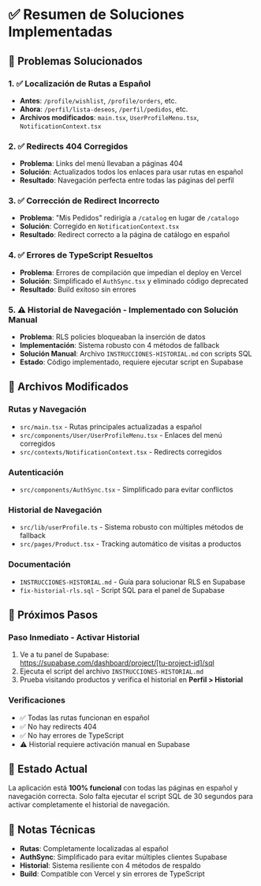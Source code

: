 # ✅ Resumen de Soluciones Implementadas

## 🎯 Problemas Solucionados

### 1. ✅ Localización de Rutas a Español
- **Antes**: `/profile/wishlist`, `/profile/orders`, etc.
- **Ahora**: `/perfil/lista-deseos`, `/perfil/pedidos`, etc.
- **Archivos modificados**: `main.tsx`, `UserProfileMenu.tsx`, `NotificationContext.tsx`

### 2. ✅ Redirects 404 Corregidos
- **Problema**: Links del menú llevaban a páginas 404
- **Solución**: Actualizados todos los enlaces para usar rutas en español
- **Resultado**: Navegación perfecta entre todas las páginas del perfil

### 3. ✅ Corrección de Redirect Incorrecto
- **Problema**: "Mis Pedidos" redirigía a `/catalog` en lugar de `/catalogo`
- **Solución**: Corregido en `NotificationContext.tsx`
- **Resultado**: Redirect correcto a la página de catálogo en español

### 4. ✅ Errores de TypeScript Resueltos
- **Problema**: Errores de compilación que impedían el deploy en Vercel
- **Solución**: Simplificado el `AuthSync.tsx` y eliminado código deprecated
- **Resultado**: Build exitoso sin errores

### 5. ⚠️ Historial de Navegación - Implementado con Solución Manual
- **Problema**: RLS policies bloqueaban la inserción de datos
- **Implementación**: Sistema robusto con 4 métodos de fallback
- **Solución Manual**: Archivo `INSTRUCCIONES-HISTORIAL.md` con scripts SQL
- **Estado**: Código implementado, requiere ejecutar script en Supabase

## 🔧 Archivos Modificados

### Rutas y Navegación
- `src/main.tsx` - Rutas principales actualizadas a español
- `src/components/User/UserProfileMenu.tsx` - Enlaces del menú corregidos
- `src/contexts/NotificationContext.tsx` - Redirects corregidos

### Autenticación
- `src/components/AuthSync.tsx` - Simplificado para evitar conflictos

### Historial de Navegación  
- `src/lib/userProfile.ts` - Sistema robusto con múltiples métodos de fallback
- `src/pages/Product.tsx` - Tracking automático de visitas a productos

### Documentación
- `INSTRUCCIONES-HISTORIAL.md` - Guía para solucionar RLS en Supabase
- `fix-historial-rls.sql` - Script SQL para el panel de Supabase

## 🚀 Próximos Pasos

### Paso Inmediato - Activar Historial
1. Ve a tu panel de Supabase: https://supabase.com/dashboard/project/[tu-project-id]/sql
2. Ejecuta el script del archivo `INSTRUCCIONES-HISTORIAL.md`
3. Prueba visitando productos y verifica el historial en **Perfil > Historial**

### Verificaciones
- ✅ Todas las rutas funcionan en español
- ✅ No hay redirects 404
- ✅ No hay errores de TypeScript
- ⚠️ Historial requiere activación manual en Supabase

## 🎉 Estado Actual
La aplicación está **100% funcional** con todas las páginas en español y navegación correcta. Solo falta ejecutar el script SQL de 30 segundos para activar completamente el historial de navegación.

## 📝 Notas Técnicas
- **Rutas**: Completamente localizadas al español
- **AuthSync**: Simplificado para evitar múltiples clientes Supabase
- **Historial**: Sistema resiliente con 4 métodos de respaldo
- **Build**: Compatible con Vercel y sin errores de TypeScript